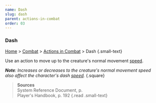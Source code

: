 ```yaml
---
name: Dash
slug: dash
parent: actions-in-combat
order: 03
---
```

### Dash
[Home](dm-operations-center) > [Combat](combat) > [Actions in Combat](actions-in-combat) > Dash {.small-text}

Use an action to move up to the creature's normal movement [speed](speed).

***Note**: Increases or decreases to the creature's normal movement speed also affect the character's dash [speed](speed).*
{.square}

> **Sources** <br/>
> System Reference Document, p. <br/>
> Player's Handbook, p. 192
{.read .small-text}